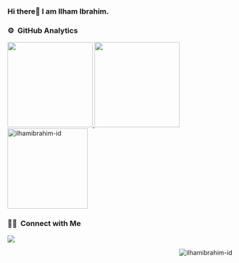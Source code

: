 ### Hi there👋 I am Ilham Ibrahim.

<!--
**ilhamibrahim-id/ilhamibrahim-id** is a ✨ _special_ ✨ repository because its `README.md` (this file) appears on your GitHub profile.

Here are some ideas to get you started:

- 🔭 I’m currently working on ...
- 🌱 I’m currently learning ...
- 👯 I’m looking to collaborate on ...
- 🤔 I’m looking for help with ...
- 💬 Ask me about ...
- 📫 How to reach me: ...
- 😄 Pronouns: ...
- ⚡ Fun fact: ...
-->
<!--
### 🛠 &nbsp;Tech Stack

![HTML](https://img.shields.io/badge/-HTML-05122A?style=flat&logo=HTML5)&nbsp;
![CSS](https://img.shields.io/badge/-CSS-05122A?style=flat&logo=CSS3&logoColor=1572B6)&nbsp;
![Bootstrap](https://img.shields.io/badge/-Bootstrap-05122A?style=flat&logo=bootstrap&logoColor=563D7C)&nbsp;
![PHP](https://img.shields.io/badge/-PHP-05122A?style=flat&logo=PHP)&nbsp;
![Laravel](https://img.shields.io/badge/-Laravel-05122A?style=flat&logo=laravel)&nbsp;
![Java](https://img.shields.io/badge/-Java-05122A?style=flat&logo=Java&logoColor=FFA518)&nbsp;
![MySQL](https://img.shields.io/badge/-MySQL-05122A?style=flat&logo=MySQL)&nbsp;
-->
### ⚙️ &nbsp;GitHub Analytics

<p align="left">
<a href="https://github.com/ilhamibrahim-id">
  <img height="191em" src="https://github-readme-stats.vercel.app/api?username=ilhamibrahim-id&show_icons=true&theme=algolia&include_all_commits=true&count_private=true"/>
  <img height="191em" src="https://github-readme-stats.vercel.app/api/top-langs/?username=ilhamibrahim-id&layout=compact&langs_count=8&theme=algolia"/>
  <img height="180em" src="https://github-readme-streak-stats.herokuapp.com/?user=ilhamibrahim-id&layout=compact&langs_count=8&theme=algolia" alt="ilhamibrahim-id" />
</a>
</p>

### 🤝🏻 &nbsp;Connect with Me

<p align="left">
<a href="mailto:ii.ilhamibrahim@gmail.com"><img src="https://img.shields.io/badge/-ii.ilhamibrahim@gmail.com-D14836?style=flat&logo=Gmail&logoColor=white"/></a>
</p>

<p align="right"> <img src="https://komarev.com/ghpvc/?username=ilhamibrahim-id&label=Profile%20views&color=0e75b6&style=flat" alt="ilhamibrahim-id" /> </p>
